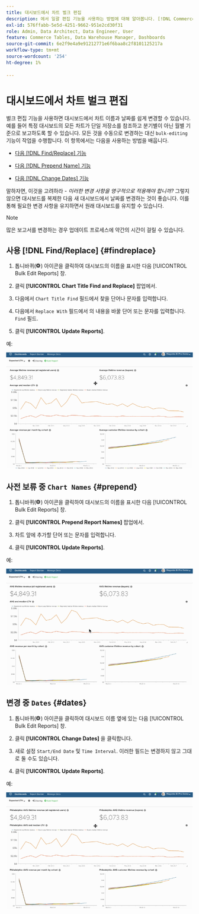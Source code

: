 ```yaml
---
title: 대시보드에서 차트 벌크 편집
description: 에서 일괄 편집 기능을 사용하는 방법에 대해 알아봅니다. [!DNL Commerce Intelligence].
exl-id: 576ffabb-5e5d-4251-9662-951e2cd30f31
role: Admin, Data Architect, Data Engineer, User
feature: Commerce Tables, Data Warehouse Manager, Dashboards
source-git-commit: 6e2f9e4a9e91212771e6f6baa8c2f8101125217a
workflow-type: tm+mt
source-wordcount: '254'
ht-degree: 1%

---
```


# 대시보드에서 차트 벌크 편집

벌크 편집 기능을 사용하면 대시보드에서 차트 이름과 날짜를 쉽게 변경할 수 있습니다. 예를 들어 특정 대시보드의 모든 차트가 단일 저장소를 참조하고 분기별이 아닌 월별 기준으로 보고하도록 할 수 있습니다. 모든 것을 수동으로 변경하는 대신 `bulk-editing` 기능이 작업을 수행합니다. 이 항목에서는 다음을 사용하는 방법을 배웁니다.

* [다음 [!DNL Find/Replace] 기능](#findreplace)

* [다음 [!DNL Prepend Name] 기능](#prepend)

* [다음 [!DNL Change Dates] 기능](#dates)

말하자면, 이것을 고려하라 - *이러한 변경 사항을 영구적으로 적용해야 합니까?* 그렇지 않으면 대시보드를 복제한 다음 새 대시보드에서 날짜를 변경하는 것이 좋습니다. 이를 통해 필요한 변경 사항을 유지하면서 원래 대시보드를 유지할 수 있습니다.

>[!NOTE]
>
>많은 보고서를 변경하는 경우 업데이트 프로세스에 약간의 시간이 걸릴 수 있습니다.

## 사용 [!DNL Find/Replace] {#findreplace}

1. 톱니바퀴(![](../../assets/gear-icon.png)) 아이콘을 클릭하여 대시보드의 이름을 표시한 다음 [!UICONTROL Bulk Edit Reports] 창.

1. 클릭 **[!UICONTROL Chart Title Find and Replace]** 팝업에서.

1. 다음에서 `Chart Title Find` 필드에서 찾을 단어나 문자를 입력합니다.

1. 다음에서 `Replace With` 필드에서 의 내용을 바꿀 단어 또는 문자를 입력합니다. `Find` 필드.

1. 클릭 **[!UICONTROL Update Reports]**.

예:

![일괄 편집](../../assets/bulk_edit.gif)

## 사전 보류 중 `Chart Names` {#prepend}

1. 톱니바퀴(![](../../assets/gear-icon.png)) 아이콘을 클릭하여 대시보드의 이름을 표시한 다음 [!UICONTROL Bulk Edit Reports] 창.

1. 클릭 **[!UICONTROL Prepend Report Names]** 팝업에서.

1. 차트 앞에 추가할 단어 또는 문자를 입력합니다.

1. 클릭 **[!UICONTROL Update Reports]**.

예:

![프리펜드](../../assets/prepend.gif)

## 변경 중 `Dates` {#dates}

1. 톱니바퀴(![](../../assets/gear-icon.png)) 아이콘을 클릭하여 대시보드 이름 옆에 있는 다음 [!UICONTROL Bulk Edit Reports] 창.

1. 클릭 **[!UICONTROL Change Dates]** 을 클릭합니다.

1. 새로 설정 `Start/End Date` 및 `Time Interval`. 이러한 필드는 변경하지 않고 그대로 둘 수도 있습니다.

1. 클릭 **[!UICONTROL Update Reports]**.

예:

![날짜 변경](../../assets/dates.gif)
